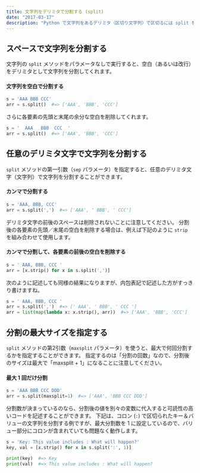 ```yaml
---
title: 文字列をデリミタで分割する (split)
date: "2017-03-17"
description: "Python で文字列をあるデリミタ（区切り文字列）で区切るには split を使用します。"
---
```


スペースで文字列を分割する
----

文字列の `split` メソッドをパラメータなしで実行すると、空白（あるいは改行）をデリミタとして文字列を分割してくれます。

#### 文字列を空白で分割する

~~~ python
s = 'AAA BBB CCC'
arr = s.split()  #=> ['AAA', 'BBB', 'CCC']
~~~

さらに各要素の先頭と末尾の余分な空白を削除してくれます。

~~~ python
s = '  AAA   BBB  CCC  '
arr = s.split()  #=> ['AAA', 'BBB', 'CCC']
~~~


任意のデリミタ文字で文字列を分割する
----

`split` メソッドの第一引数（`sep` パラメータ）を指定すると、任意のデリミタ文字（文字列）で文字列を分割することができます。

#### カンマで分割する

~~~ python
s = 'AAA, BBB, CCC'
arr = s.split(',')  #=> ['AAA', ' BBB', ' CCC']
~~~

デリミタ文字の前後のスペースは削除されないことに注意してください。
分割後の各要素の先頭／末尾の空白を削除する場合は、例えば下記のように `strip` を組み合わせて使用します。

#### カンマで分割して、各要素の前後の空白を削除する

~~~ python
s = ' AAA, BBB, CCC '
arr = [x.strip() for x in s.split(',')]
~~~

次のように記述しても同様の結果になりますが、内包表記で記述した方がすっきり書けますね。

~~~ python
s = ' AAA, BBB, CCC '
arr = s.split(',')  #=> [' AAA', ' BBB', ' CCC ']
arr = list(map(lambda x: x.strip(), arr))  #=> ['AAA', 'BBB', 'CCC']
~~~


分割の最大サイズを指定する
----

`split` メソッドの第2引数（`maxsplit` パラメータ）を使うと、最大で何回分割するかを指定することができます。
指定するのは「分割の回数」なので、分割後のサイズは最大で「maxsplit + 1」になることに注意してください。

#### 最大 1 回だけ分割

~~~ python
s = 'AAA BBB CCC DDD'
arr = s.split(maxsplit=1)  #=> ['AAA', 'BBB CCC DDD']
~~~

分割数が決まっているのなら、分割後の値を別々の変数に代入すると可読性の高いコードを記述することができます。
下記は、コロン (`:`) で区切られたキー＆バリューの文字列を分割する例ですが、最大分割数を 1 に設定しているので、バリュー部分にコロンが含まれていても問題なく動作します。

~~~ python
s = 'Key: This value includes : What will happen?'
key, val = [x.strip() for x in s.split(':', 1)]

print(key)  #=> Key
print(val)  #=> This value includes : What will happen?
~~~

